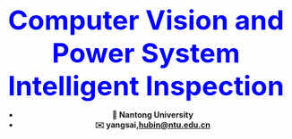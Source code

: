 
<strong><center><font color=blue size=10> Computer Vision and Power System Intelligent Inspection</font><strong><center>
- 🔭 Nantong University
- ✉️ yangsai,hubin@ntu.edu.cn
